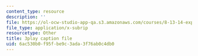 ```yaml
---
content_type: resource
description: ''
file: https://ol-ocw-studio-app-qa.s3.amazonaws.com/courses/8-13-14-experimental-physics-i-ii-junior-lab-fall-2016-spring-2017/6ac530b0f95fbe9c3ada3f76ab0c4db0_uyZkD_6fd9c.srt
file_type: application/x-subrip
resourcetype: Other
title: 3play caption file
uid: 6ac530b0-f95f-be9c-3ada-3f76ab0c4db0
---
```

